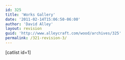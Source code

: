 ```yaml
---
id: 325
title: 'Works Gallery'
date: '2011-02-14T15:06:50-06:00'
author: 'David Alley'
layout: revision
guid: 'http://www.alleycraft.com/wood/archives/325'
permalink: /321-revision-3/
---
```


\[catlist id=1\]